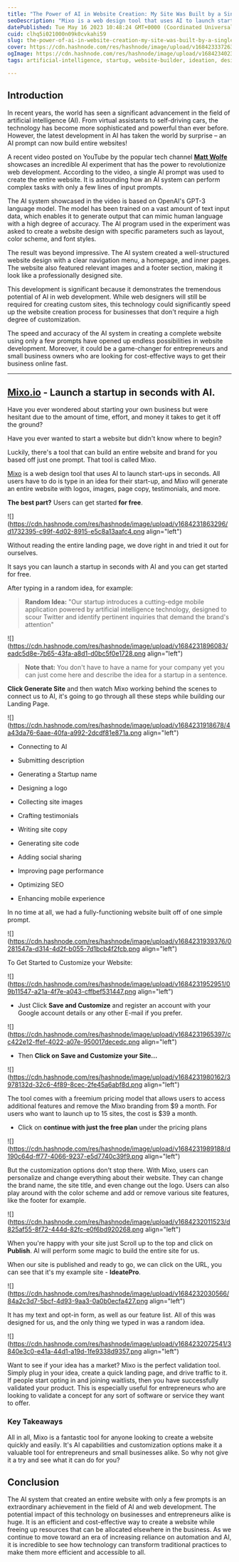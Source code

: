 ```yaml
---
title: "The Power of AI in Website Creation: My Site Was Built by a Single Prompt"
seoDescription: "Mixo is a web design tool that uses AI to launch start-ups in seconds. Just type in an idea for your start-up, and Mixo will generate an entire website."
datePublished: Tue May 16 2023 10:48:24 GMT+0000 (Coordinated Universal Time)
cuid: clhq5i021000n09k0cvkahi59
slug: the-power-of-ai-in-website-creation-my-site-was-built-by-a-single-prompt
cover: https://cdn.hashnode.com/res/hashnode/image/upload/v1684233372634/17b6405f-f20d-45ff-a79c-5dc938cc21a4.png
ogImage: https://cdn.hashnode.com/res/hashnode/image/upload/v1684234023531/c66c6ec2-8119-4a7e-960c-705ee4323827.png
tags: artificial-intelligence, startup, website-builder, ideation, design-tool

---
```


## Introduction

In recent years, the world has seen a significant advancement in the field of artificial intelligence (AI). From virtual assistants to self-driving cars, the technology has become more sophisticated and powerful than ever before. However, the latest development in AI has taken the world by surprise – an AI prompt can now build entire websites!

A recent video posted on YouTube by the popular tech channel [**Matt Wolfe**](https://youtu.be/Mrs6q1eypmw) showcases an incredible AI experiment that has the power to revolutionize web development. According to the video, a single AI prompt was used to create the entire website. It is astounding how an AI system can perform complex tasks with only a few lines of input prompts.

The AI system showcased in the video is based on OpenAI's GPT-3 language model. The model has been trained on a vast amount of text input data, which enables it to generate output that can mimic human language with a high degree of accuracy. The AI program used in the experiment was asked to create a website design with specific parameters such as layout, color scheme, and font styles.

The result was beyond impressive. The AI system created a well-structured website design with a clear navigation menu, a homepage, and inner pages. The website also featured relevant images and a footer section, making it look like a professionally designed site.

This development is significant because it demonstrates the tremendous potential of AI in web development. While web designers will still be required for creating custom sites, this technology could significantly speed up the website creation process for businesses that don't require a high degree of customization.

The speed and accuracy of the AI system in creating a complete website using only a few prompts have opened up endless possibilities in website development. Moreover, it could be a game-changer for entrepreneurs and small business owners who are looking for cost-effective ways to get their business online fast.

---

## [Mixo.io](http://Mixo.io) - Launch a startup in seconds with AI.

Have you ever wondered about starting your own business but were hesitant due to the amount of time, effort, and money it takes to get it off the ground?

Have you ever wanted to start a website but didn't know where to begin?

Luckily, there's a tool that can build an entire website and brand for you based off just one prompt. That tool is called Mixo.

[Mixo](https://www.mixo.io/) is a web design tool that uses AI to launch start-ups in seconds. All users have to do is type in an idea for their start-up, and Mixo will generate an entire website with logos, images, page copy, testimonials, and more.

**The best part?** Users can get started **for free**.

![](https://cdn.hashnode.com/res/hashnode/image/upload/v1684231863296/d1732395-c99f-4d02-8915-e5c8a13aafc4.png align="left")

Without reading the entire landing page, we dove right in and tried it out for ourselves.

It says you can launch a startup in seconds with AI and you can get started for free.

After typing in a random idea, for example:

> **Random Idea:** "Our startup introduces a cutting-edge mobile application powered by artificial intelligence technology, designed to scour Twitter and identify pertinent inquiries that demand the brand's attention"

![](https://cdn.hashnode.com/res/hashnode/image/upload/v1684231896083/eadc5d8e-7b65-43fa-a8d1-d0bc5f0e1728.png align="left")

> **Note that:** You don't have to have a name for your company yet you can just come here and describe the idea for a startup in a sentence.

**Click Generate Site** and then watch Mixo working behind the scenes to connect us to AI, it's going to go through all these steps while building our Landing Page.

![](https://cdn.hashnode.com/res/hashnode/image/upload/v1684231918678/4a43da76-6aae-40fa-a992-2dcdf81e871a.png align="left")

* Connecting to AI
    
* Submitting description
    
* Generating a Startup name
    
* Designing a logo
    
* Collecting site images
    
* Crafting testimonials
    
* Writing site copy
    
* Generating site code
    
* Adding social sharing
    
* Improving page performance
    
* Optimizing SEO
    
* Enhancing mobile experience
    

In no time at all, we had a fully-functioning website built off of one simple prompt.

![](https://cdn.hashnode.com/res/hashnode/image/upload/v1684231939376/0281547a-d314-4d2f-b055-7d1bcb4f2fcb.png align="left")

To Get Started to Customize your Website:

![](https://cdn.hashnode.com/res/hashnode/image/upload/v1684231952951/09b11547-a21a-4f7e-a043-cffbef531447.png align="left")

* Just Click **Save and Customize** and register an account with your Google account details or any other E-mail if you prefer.
    

![](https://cdn.hashnode.com/res/hashnode/image/upload/v1684231965397/cc422e12-ffef-4022-a07e-950017decedc.png align="left")

* Then **Click on Save and Customize your Site...**
    

![](https://cdn.hashnode.com/res/hashnode/image/upload/v1684231980162/3978132d-32c6-4f89-8cec-2fe45a6abf8d.png align="left")

The tool comes with a freemium pricing model that allows users to access additional features and remove the Mixo branding from $9 a month. For users who want to launch up to 15 sites, the cost is $39 a month.

* Click on **continue with just the free plan** under the pricing plans
    

![](https://cdn.hashnode.com/res/hashnode/image/upload/v1684231989188/d190c64d-ff77-4066-9237-e5d7740c39f9.png align="left")

But the customization options don't stop there. With Mixo, users can personalize and change everything about their website. They can change the brand name, the site title, and even change out the logo. Users can also play around with the color scheme and add or remove various site features, like the footer for example.

![](https://cdn.hashnode.com/res/hashnode/image/upload/v1684232011523/d825af55-8f72-444d-82fc-e0f6bd920268.png align="left")

When you're happy with your site just Scroll up to the top and click on **Publish**. AI will perform some magic to build the entire site for us.

When our site is published and ready to go, we can click on the URL, you can see that it's my example site - **IdeatePro**.

![](https://cdn.hashnode.com/res/hashnode/image/upload/v1684232030566/84a2c3d7-5bcf-4d93-9aa3-0a0b0ecfa427.png align="left")

It has my text and opt-in form, as well as our feature list. All of this was designed for us, and the only thing we typed in was a random idea.

![](https://cdn.hashnode.com/res/hashnode/image/upload/v1684232072541/3840e3c0-e41a-44d1-a19d-1fe9338d9357.png align="left")

Want to see if your idea has a market? Mixo is the perfect validation tool. Simply plug in your idea, create a quick landing page, and drive traffic to it. If people start opting in and joining waitlists, then you have successfully validated your product. This is especially useful for entrepreneurs who are looking to validate a concept for any sort of software or service they want to offer.

### Key Takeaways

All in all, Mixo is a fantastic tool for anyone looking to create a website quickly and easily. It's AI capabilities and customization options make it a valuable tool for entrepreneurs and small businesses alike. So why not give it a try and see what it can do for you?

## Conclusion

The AI system that created an entire website with only a few prompts is an extraordinary achievement in the field of AI and web development. The potential impact of this technology on businesses and entrepreneurs alike is huge. It is an efficient and cost-effective way to create a website while freeing up resources that can be allocated elsewhere in the business. As we continue to move toward an era of increasing reliance on automation and AI, it is incredible to see how technology can transform traditional practices to make them more efficient and accessible to all.